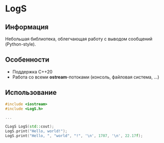 # LogS
## Информация
Небольшая библиотека, облегчающая работу с выводом сообщений (Python-style).

## Особенности
* Поддержка С++20
* Работа со всеми __ostream__-потоками (консоль, файловая система, ...)

## Использование
```cpp
#include <iostream>
#include <LogS.h>

...

CLogS LogS(std::cout);
LogS.print("Hello, world!");
LogS.print("Hello, ", "world", "!", '\n', 1707, '\n', 22.17f);
```
